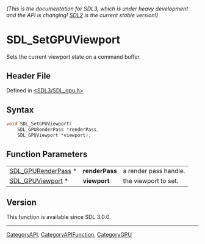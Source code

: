 ###### (This is the documentation for SDL3, which is under heavy development and the API is changing! [SDL2](https://wiki.libsdl.org/SDL2/) is the current stable version!)
# SDL_SetGPUViewport

Sets the current viewport state on a command buffer.

## Header File

Defined in [<SDL3/SDL_gpu.h>](https://github.com/libsdl-org/SDL/blob/main/include/SDL3/SDL_gpu.h)

## Syntax

```c
void SDL_SetGPUViewport(
    SDL_GPURenderPass *renderPass,
    SDL_GPUViewport *viewport);
```

## Function Parameters

|                                          |                |                       |
| ---------------------------------------- | -------------- | --------------------- |
| [SDL_GPURenderPass](SDL_GPURenderPass) * | **renderPass** | a render pass handle. |
| [SDL_GPUViewport](SDL_GPUViewport) *     | **viewport**   | the viewport to set.  |

## Version

This function is available since SDL 3.0.0.

----
[CategoryAPI](CategoryAPI), [CategoryAPIFunction](CategoryAPIFunction), [CategoryGPU](CategoryGPU)

